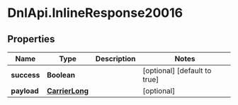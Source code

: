# DnlApi.InlineResponse20016

## Properties
Name | Type | Description | Notes
------------ | ------------- | ------------- | -------------
**success** | **Boolean** |  | [optional] [default to true]
**payload** | [**CarrierLong**](CarrierLong.md) |  | [optional] 


